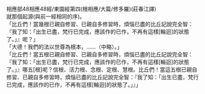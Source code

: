 相應部48相應48經/東園經第四(根相應/大篇/修多羅)(莊春江譯)  
就那個起源(與前一經相同的序)。  
「比丘們！當幾根已親自修習、已親自多修習時，煩惱已盡的比丘記說完全智：『我了知：「出生已盡，梵行已完成，應該作的已作，不再有這樣[輪迴]的狀態了。」』呢？」  
「大德！我們的法以世尊為根本，……（中略）。」  
「比丘們！當五根已親自修習、已親自多修習時，煩惱已盡的比丘記說完全智：『我了知：「出生已盡，梵行已完成，應該作的已作，不再有這樣[輪迴]的狀態了。」』哪五[根]呢？信根、活力根、念根、定根、慧根。比丘們！當這五根已親自修習、已親自多修習時，煩惱已盡的比丘記說完全智：『我了知：「出生已盡，梵行已完成，應該作的已作，不再有這樣[輪迴]的狀態了。」』」  
  
  
